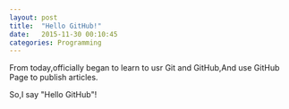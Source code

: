 ```yaml
---
layout: post
title:  "Hello GitHub!"
date:   2015-11-30 00:10:45
categories: Programming
---
```


From today,officially began to learn to usr Git and GitHub,And use GitHub Page to publish articles.

So,I say "Hello GitHub"!
